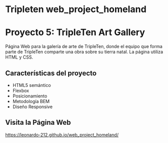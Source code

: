 # Tripleten web_project_homeland

# Proyecto 5: TripleTen Art Gallery

Página Web para la galería de arte de TripleTen, donde el equipo que forma parte de TripleTen comparte una obra sobre su tierra natal. La página utiliza HTML y CSS.

## Características del proyecto

- HTML5 semántico
- Flexbox
- Posicionamiento
- Metodología BEM
- Diseño Responsive

## Visita la Página Web

https://leonardo-212.github.io/web_project_homeland/
